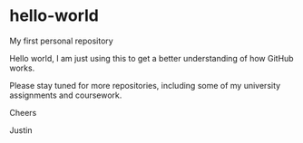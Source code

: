 # hello-world
My first personal repository


Hello world, I am just using this to get a better understanding of how GitHub works.

Please stay tuned for more repositories, including some of my university assignments and coursework.

Cheers

Justin
